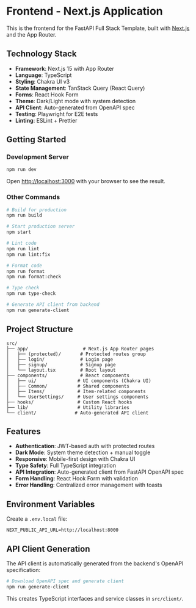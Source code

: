 # Frontend - Next.js Application

This is the frontend for the FastAPI Full Stack Template, built with [Next.js](https://nextjs.org) and the App Router.

## Technology Stack

- **Framework**: Next.js 15 with App Router
- **Language**: TypeScript
- **Styling**: Chakra UI v3
- **State Management**: TanStack Query (React Query)
- **Forms**: React Hook Form
- **Theme**: Dark/Light mode with system detection
- **API Client**: Auto-generated from OpenAPI spec
- **Testing**: Playwright for E2E tests
- **Linting**: ESLint + Prettier

## Getting Started

### Development Server

```bash
npm run dev
```

Open [http://localhost:3000](http://localhost:3000) with your browser to see the result.

### Other Commands

```bash
# Build for production
npm run build

# Start production server
npm start

# Lint code
npm run lint
npm run lint:fix

# Format code
npm run format
npm run format:check

# Type check
npm run type-check

# Generate API client from backend
npm run generate-client
```

## Project Structure

```
src/
├── app/                    # Next.js App Router pages
│   ├── (protected)/       # Protected routes group
│   ├── login/             # Login page
│   ├── signup/            # Signup page
│   └── layout.tsx         # Root layout
├── components/            # React components
│   ├── ui/               # UI components (Chakra UI)
│   ├── Common/           # Shared components
│   ├── Items/            # Item-related components
│   └── UserSettings/     # User settings components
├── hooks/                # Custom React hooks
├── lib/                  # Utility libraries
└── client/              # Auto-generated API client
```

## Features

- **Authentication**: JWT-based auth with protected routes
- **Dark Mode**: System theme detection + manual toggle
- **Responsive**: Mobile-first design with Chakra UI
- **Type Safety**: Full TypeScript integration
- **API Integration**: Auto-generated client from FastAPI OpenAPI spec
- **Form Handling**: React Hook Form with validation
- **Error Handling**: Centralized error management with toasts

## Environment Variables

Create a `.env.local` file:

```env
NEXT_PUBLIC_API_URL=http://localhost:8000
```

## API Client Generation

The API client is automatically generated from the backend's OpenAPI specification:

```bash
# Download OpenAPI spec and generate client
npm run generate-client
```

This creates TypeScript interfaces and service classes in `src/client/`.
